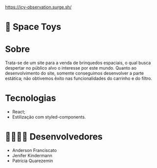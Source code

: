 https://icy-observation.surge.sh/

# 🚀 Space Toys

# Sobre

Trata-se de um site para a venda de brinquedos espaciais, o qual busca despertar no público alvo o interesse por este mundo.
Quanto ao desenvolvimento do site, somente conseguimos desenvolver a parte estática; não obtivemos êxito nas funcionalidades do carrinho e do filtro.

# Tecnologias
* React;
* Estilização com styled-components.

#  👩‍💻👨‍💻 Desenvolvedores
* Anderson Franciscato
* Jenifer Kindermann
* Patrícia Quarezemin
